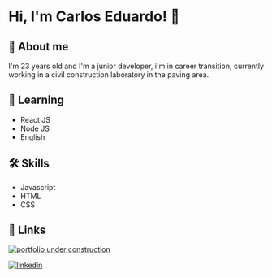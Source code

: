 # Hi, I'm Carlos Eduardo! 👋


## 🚀 About me
I'm 23 years old and I'm a junior developer, i'm in career transition, currently working in a civil construction laboratory in the paving area.

## 🧠 Learning
- React JS
- Node JS
- English


## 🛠 Skills
- Javascript 
- HTML 
- CSS

## 🔗 Links
[![portfolio under construction](https://img.shields.io/badge/my_portfolio-000?style=for-the-badge&logo=ko-fi&logoColor=white)](https://eduardooliveira3101.github.io/LANDING_PAGE/)

[![linkedin](https://img.shields.io/badge/linkedin-0A66C2?style=for-the-badge&logo=linkedin&logoColor=white)](https://www.linkedin.com/in/carlos-eduardo-2a8938258/)










